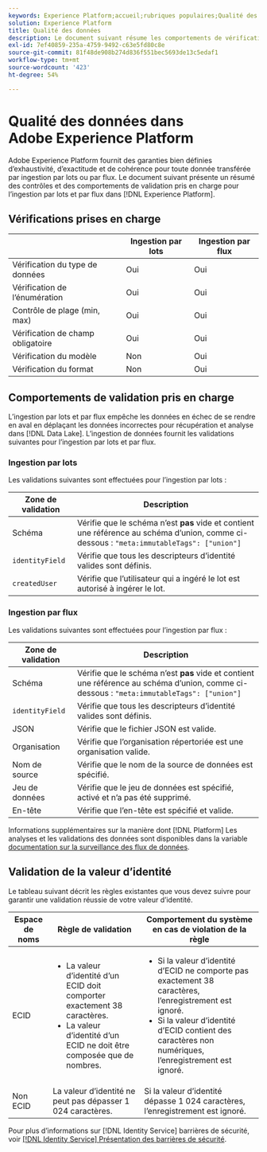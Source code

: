```yaml
---
keywords: Experience Platform;accueil;rubriques populaires;Qualité des données;Qualité;Qualité;Validation prise en charge;Validation;Validation prise en charge ;
solution: Experience Platform
title: Qualité des données
description: Le document suivant résume les comportements de vérification et de validation pris en charge pour l’ingestion par lots et par flux dans Adobe Experience Platform.
exl-id: 7ef40859-235a-4759-9492-c63e5fd80c8e
source-git-commit: 81f48de908b274d836f551bec5693de13c5edaf1
workflow-type: tm+mt
source-wordcount: '423'
ht-degree: 54%

---
```


# Qualité des données dans Adobe Experience Platform

Adobe Experience Platform fournit des garanties bien définies d’exhaustivité, d’exactitude et de cohérence pour toute donnée transférée par ingestion par lots ou par flux. Le document suivant présente un résumé des contrôles et des comportements de validation pris en charge pour l’ingestion par lots et par flux dans [!DNL Experience Platform].

## Vérifications prises en charge

|   | Ingestion par lots | Ingestion par flux |
| ------ | --------------- | ------------------- |
| Vérification du type de données | Oui | Oui |
| Vérification de l’énumération | Oui | Oui |
| Contrôle de plage (min, max) | Oui | Oui |
| Vérification de champ obligatoire | Oui | Oui |
| Vérification du modèle | Non | Oui |
| Vérification du format | Non | Oui |

## Comportements de validation pris en charge

L’ingestion par lots et par flux empêche les données en échec de se rendre en aval en déplaçant les données incorrectes pour récupération et analyse dans [!DNL Data Lake]. L’ingestion de données fournit les validations suivantes pour l’ingestion par lots et par flux.

### Ingestion par lots

Les validations suivantes sont effectuées pour l’ingestion par lots :

| Zone de validation | Description |
| --------------- | ----------- |
| Schéma | Vérifie que le schéma n’est **pas** vide et contient une référence au schéma d’union, comme ci-dessous : `"meta:immutableTags": ["union"]` |
| `identityField` | Vérifie que tous les descripteurs d’identité valides sont définis. |
| `createdUser` | Vérifie que l’utilisateur qui a ingéré le lot est autorisé à ingérer le lot. |

### Ingestion par flux

Les validations suivantes sont effectuées pour l’ingestion par flux :

| Zone de validation | Description |
| --------------- | ----------- |
| Schéma | Vérifie que le schéma n’est **pas** vide et contient une référence au schéma d’union, comme ci-dessous : `"meta:immutableTags": ["union"]` |
| `identityField` | Vérifie que tous les descripteurs d’identité valides sont définis. |
| JSON | Vérifie que le fichier JSON est valide. |
| Organisation | Vérifie que l’organisation répertoriée est une organisation valide. |
| Nom de source | Vérifie que le nom de la source de données est spécifié. |
| Jeu de données | Vérifie que le jeu de données est spécifié, activé et n’a pas été supprimé. |
| En-tête | Vérifie que l’en-tête est spécifié et valide. |

Informations supplémentaires sur la manière dont [!DNL Platform] Les analyses et les validations des données sont disponibles dans la variable [documentation sur la surveillance des flux de données](./monitor-data-ingestion.md).

## Validation de la valeur d’identité

Le tableau suivant décrit les règles existantes que vous devez suivre pour garantir une validation réussie de votre valeur d’identité.

| Espace de noms | Règle de validation | Comportement du système en cas de violation de la règle |
| --- | --- | --- |
| ECID | <ul><li>La valeur d’identité d’un ECID doit comporter exactement 38 caractères.</li><li>La valeur d’identité d’un ECID ne doit être composée que de nombres.</li></ul> | <ul><li>Si la valeur d’identité d’ECID ne comporte pas exactement 38 caractères, l’enregistrement est ignoré.</li><li>Si la valeur d’identité d’ECID contient des caractères non numériques, l’enregistrement est ignoré.</li></ul> |
| Non ECID | La valeur d’identité ne peut pas dépasser 1 024 caractères. | Si la valeur d’identité dépasse 1 024 caractères, l’enregistrement est ignoré. |

Pour plus d’informations sur [!DNL Identity Service] barrières de sécurité, voir [[!DNL Identity Service] Présentation des barrières de sécurité](../../identity-service/guardrails.md).

